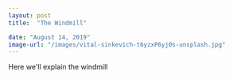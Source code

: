 ```yaml
---
layout: post
title:  "The Windmill"

date: "August 14, 2019"
image-url: "/images/vital-sinkevich-t6yzxP6yj0s-unsplash.jpg"
---
```


Here we'll explain the windmill